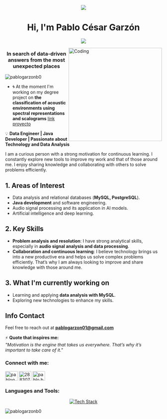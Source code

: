 <p align="center"> <img src="https://i.pinimg.com/736x/c1/4e/7f/c14e7fe796b68cb39b7cdd75042e44a2.jpg"/> </p>
<h1 align="center">Hi, I'm Pablo César Garzón</h1>
<p align="center">
  <a href="https://github.com/CodeWhiteWeb/CodeWhiteWeb"><img src="https://readme-typing-svg.herokuapp.com?color=5dade2&center=true&vCenter=true&lines=It+is+a+pleasure+to+meet+you"></a>
</p>
<img align="right" alt="Coding" width="300" src="https://media.giphy.com/media/L8K62iTDkzGX6/giphy.gif">
<h3 align="center">In search of data-driven answers from the most unexpected places</h3>

<p align="left"> <img src="https://komarev.com/ghpvc/?username=pablogarzonb0&label=Profile%20views&color=0e75b6&style=flat" alt="pablogarzonb0" /> </p>

- 🌀 At the moment I'm working on my degree project on **the classification of acoustic environments using spectral representations and scalograms**
[link proyecto](https://github.com/pablogarzon01/Environment-Sound-Classification-Using-CNN)

💡 **Data Engineer | Java Developer | Passionate about Technology and Data Analysis**  

I am a curious person with a strong motivation for continuous learning. I constantly explore new tools to improve my work and that of those around me. I enjoy sharing knowledge and collaborating with others to solve problems efficiently.  

## 1. Areas of Interest  
- Data analysis and relational databases (**MySQL, PostgreSQL**).  
- **Java development** and software engineering.  
- Audio signal processing and its application in AI models.  
- Artificial intelligence and deep learning.  

## 2. Key Skills  
- **Problem analysis and resolution**: I have strong analytical skills, especially in **audio signal analysis and data processing**.  
- **Collaboration and continuous learning**: I believe technology brings us into a new productive era and helps us solve complex problems efficiently. That’s why I am always looking to improve and share knowledge with those around me.  

## 3. What I'm currently working on  
- Learning and applying **data analysis with MySQL**.  
- Exploring new technologies to enhance my skills.  

## Info Contact  
Feel free to reach out at **pablogarzon01@gmail.com**  

⚡ **Quote that inspires me:**  
*"Motivation is the engine that takes us everywhere. That’s why it’s important to take care of it."*  

<h3 align="left">Connect with me:</h3>
<p align="left">
<a href="https://linkedin.com/in/pablogarzon-eyt" target="blank"><img align="center" src="https://raw.githubusercontent.com/rahuldkjain/github-profile-readme-generator/master/src/images/icons/Social/linked-in-alt.svg" alt="pablogarzon-eyt" height="30" width="40" /></a>
<a href="https://stackoverflow.com/users/28830797" target="blank"><img align="center" src="https://raw.githubusercontent.com/rahuldkjain/github-profile-readme-generator/master/src/images/icons/Social/stack-overflow.svg" alt="28830797" height="30" width="40" /></a>
<a href="https://instagram.com/pablo.benitez22" target="blank"><img align="center" src="https://raw.githubusercontent.com/rahuldkjain/github-profile-readme-generator/master/src/images/icons/Social/instagram.svg" alt="pablo.benitez22" height="30" width="40" /></a>
</p>

<h3 align="left">Languages and Tools:</h3>
<p align="center">
    <a href="https://skillicons.dev">
        <img src="https://skillicons.dev/icons?i=java,matlab,bash,php,spring,postgres,mysql,linux,git,github,html,css,js,postman,py,idea,vscode,linkedin,stackoverflow,discord&perline=14" alt="Tech Stack" />
    </a>
</p>

<p><img align="center" src="https://github-readme-stats.vercel.app/api/top-langs?username=pablogarzonb0&show_icons=true&locale=en&layout=compact" alt="pablogarzonb0" /></p>
